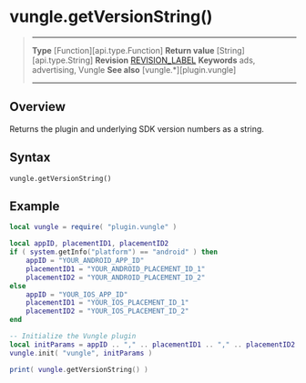 # vungle.getVersionString()

> --------------------- ------------------------------------------------------------------------------------------
> __Type__              [Function][api.type.Function]
> __Return value__      [String][api.type.String]
> __Revision__          [REVISION_LABEL](REVISION_URL)
> __Keywords__          ads, advertising, Vungle
> __See also__          [vungle.*][plugin.vungle]
> --------------------- ------------------------------------------------------------------------------------------


## Overview

Returns the plugin and underlying SDK version numbers as a string.


## Syntax

	vungle.getVersionString()


## Example

``````lua
local vungle = require( "plugin.vungle" )

local appID, placementID1, placementID2
if ( system.getInfo("platform") == "android" ) then
	appID = "YOUR_ANDROID_APP_ID"
	placementID1 = "YOUR_ANDROID_PLACEMENT_ID_1"
	placementID2 = "YOUR_ANDROID_PLACEMENT_ID_2"
else
	appID = "YOUR_IOS_APP_ID"
	placementID1 = "YOUR_IOS_PLACEMENT_ID_1"
	placementID2 = "YOUR_IOS_PLACEMENT_ID_2"
end

-- Initialize the Vungle plugin
local initParams = appID .. "," .. placementID1 .. "," .. placementID2
vungle.init( "vungle", initParams )

print( vungle.getVersionString() )
``````

